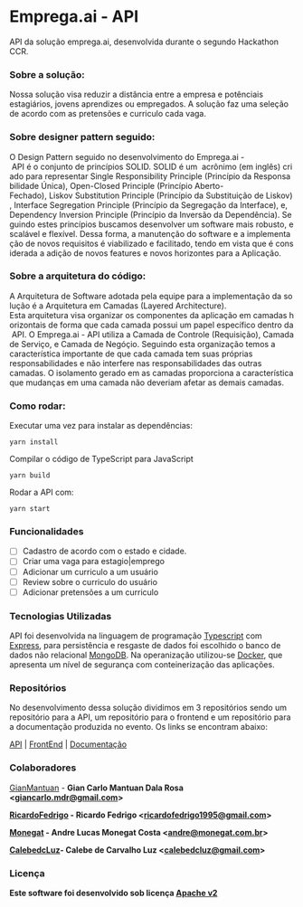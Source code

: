 # Emprega.ai - API

API da solução emprega.ai, desenvolvida durante o segundo Hackathon CCR.

### Sobre a solução:

Nossa solução visa reduzir a distância entre a empresa e potênciais estagiários, jovens aprendizes ou empregados.
A solução faz uma seleção de acordo com as pretensões e curriculo cada vaga.

### Sobre designer pattern seguido: 

O Design Pattern seguido no desenvolvimento do Emprega.ai - API é o conjunto de princípios SOLID. SOLID é um  acrônimo (em inglês) criado para representar Single Responsibility Principle (Princípio da Responsabilidade Única), Open-Closed Principle (Princípio Aberto-Fechado), Liskov Substitution Principle (Princípio da Substituição de Liskov), Interface Segregation Principle (Princípio da Segregação da Interface), e, Dependency Inversion Principle (Princípio da Inversão da Dependência). Seguindo estes princípios buscamos desenvolver um software mais robusto, escalável e flexível. Dessa forma, a manutenção do software e a implementação de novos requisitos é viabilizado e facilitado, tendo em vista que é considerada a adição de novos features e novos horizontes para a Aplicação.

### Sobre a arquitetura do código:

A Arquitetura de Software adotada pela equipe para a implementação da solução é a Arquitetura em Camadas (Layered Architecture). Esta arquitetura visa organizar os componentes da aplicação em camadas horizontais de forma que cada camada possui um papel específico dentro da API. O Emprega.ai - API utiliza a Camada de Controle (Requisição), Camada de Serviço, e Camada de Negóçio. Seguindo esta organização temos a característica importante de que cada camada tem suas próprias responsabilidades e não interfere nas responsabilidades das outras camadas. O isolamento gerado em as camadas proporciona a característica que mudanças em uma camada não deveriam afetar as demais camadas.

### Como rodar:

Executar uma vez para instalar as dependências:
```
yarn install
```
Compilar o código de TypeScript para JavaScript 
```
yarn build
```
Rodar a API com:
```
yarn start
``` 
### Funcionalidades

- [ ] Cadastro de acordo com o estado e cidade.
- [ ] Criar uma vaga para estagio|emprego
- [ ] Adicionar um curriculo a um usuário
- [ ] Review sobre o curriculo do usuário
- [ ] Adicionar pretensões a um curriculo

### Tecnologias Utilizadas

API foi desenvolvida na linguagem de programação [Typescript](https://www.typescriptlang.org/) com [Express](https://expressjs.com/), para persistência e resgaste de dados foi escolhido o banco de dados não relacional [MongoDB](https://www.mongodb.com/). Na operanização utilizou-se [Docker](www.docker.com), que apresenta um nível de segurança com conteinerização das aplicações.

### Repositórios

No desenvolvimento dessa solução dividimos em 3 repositórios sendo um repositório para a API, um repositório para o frontend e um repositório para a documentação produzida no evento. Os links se encontram abaixo:

[API](https://github.com/GianMantuan/hackathon-ccr-api) | [FrontEnd](https://github.com/GianMantuan/hackathon-ccr-mobile) | [Documentação](https://github.com/GianMantuan/hackathon-ccr-documentation)

### Colaboradores

[GianMantuan](https://github.com/GianMantuan) - <b>Gian Carlo Mantuan Dala Rosa <<giancarlo.mdr@gmail.com>>

[RicardoFedrigo](https://github.com/RicardoFedrigo) - <b>Ricardo Fedrigo  <<ricardofedrigo1995@gmail.com>> 

[Monegat](https://github.com/Monegat) - <b>Andre Lucas Monegat Costa <<andre@monegat.com.br>>

[CalebedcLuz](https://github.com/CalebedcLuz)- Calebe de Carvalho Luz <<calebedcluz@gmail.com>>

### Licença

Este software foi desenvolvido sob licença [Apache v2](https://www.apache.org/licenses/LICENSE-2.0)




